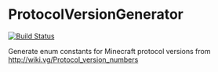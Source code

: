 # ProtocolVersionGenerator

[![Build Status](http://ci.inventivetalent.org/job/ProtocolVersionGenerator/badge/icon)](http://ci.inventivetalent.org/job/ProtocolVersionGenerator/)

Generate enum constants for Minecraft protocol versions from http://wiki.vg/Protocol_version_numbers
